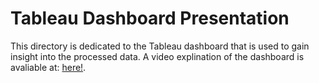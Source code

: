 # Tableau Dashboard Presentation

This directory is dedicated to the Tableau dashboard that is used to gain insight into the processed data. A video explination of the dashboard is avaliable at: [here!](https://youtu.be/MpQHrGeh4-4).